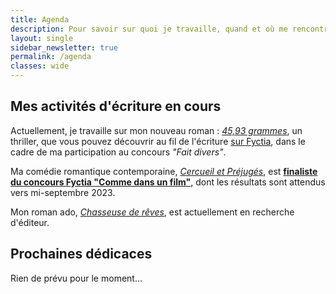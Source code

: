 ```yaml
---
title: Agenda
description: Pour savoir sur quoi je travaille, quand et où me rencontrer (événements, dédicaces...) Voici mon agenda !
layout: single
sidebar_newsletter: true
permalink: /agenda
classes: wide
---
```


## Mes activités d'écriture en cours

Actuellement, je travaille sur mon nouveau roman&nbsp;: [*45,93&nbsp;grammes*](/publications/projets-en-cours/#4593grammes), un thriller, que vous pouvez découvrir au fil de l'écriture <a href="https://www.fyctia.com/stories/45-93-grammes" target="_blank">sur Fyctia</a>, dans le cadre de ma participation au concours *"Fait divers"*.

Ma comédie romantique contemporaine, [*Cercueil et Préjugés*](/publications/projets-en-cours/#cercueil-et-préjugés), est <a href="https://www.fyctia.com/blog/articles/833" target="_blank">**finaliste du concours Fyctia "Comme dans un film"**</a>, dont les résultats sont attendus vers mi-septembre 2023.

Mon roman ado, [*Chasseuse de rêves*](/publications/projets-en-cours/#chasseuse-de-r%C3%AAves-titre-provisoire), est actuellement en recherche d'éditeur.


## Prochaines dédicaces

Rien de prévu pour le moment&hellip;

